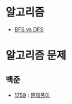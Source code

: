 # 알고리즘
- [BFS vs DFS](https://github.com/uniye/algorithm_theory/blob/main/BFS_DFS/BFS%20vs%20DFS%20.md)

# 알고리즘 문제
## 백준
- [1759](https://www.acmicpc.net/problem/1759) : [문제풀이](https://github.com/uniye/Algorithm_code/blob/main/7week/1759.cpp)
